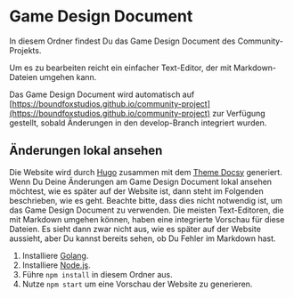 # Game Design Document

In diesem Ordner findest Du das Game Design Document des Community-Projekts.

Um es zu bearbeiten reicht ein einfacher Text-Editor, der mit Markdown-Dateien umgehen kann.

Das Game Design Document wird automatisch auf [https://boundfoxstudios.github.io/community-project](https://boundfoxstudios.github.io/community-project) zur Verfügung gestellt, sobald Änderungen in den develop-Branch integriert wurden.

## Änderungen lokal ansehen

Die Website wird durch [Hugo](https://gohugo.io) zusammen mit dem [Theme Docsy](https://www.docsy.dev) generiert.
Wenn Du Deine Änderungen am Game Design Document lokal ansehen möchtest, wie es später auf der Website ist, dann steht im Folgenden beschrieben, wie es geht.
Beachte bitte, dass dies nicht notwendig ist, um das Game Design Document zu verwenden.
Die meisten Text-Editoren, die mit Markdown umgehen können, haben eine integrierte Vorschau für diese Dateien.
Es sieht dann zwar nicht aus, wie es später auf der Website aussieht, aber Du kannst bereits sehen, ob Du Fehler im Markdown hast.

1. Installiere [Golang](https://go.dev/doc/install).
2. Installiere [Node.js](https://nodejs.org).
3. Führe `npm install` in diesem Ordner aus.
4. Nutze `npm start` um eine Vorschau der Website zu generieren. 